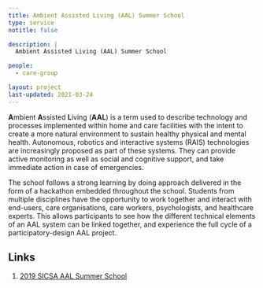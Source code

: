```yaml
---
title: Ambient Assisted Living (AAL) Summer School
type: service
notitle: false

description: |
  Ambient Assisted Living (AAL) Summer School

people:
  - care-group

layout: project
last-updated: 2021-03-24
---
```


<!--<img style="padding-top:5pt;" src="https://care.hw.ac.uk/img/ralt.png" height="60pt"> -->


<p><b>A</b>mbient <b>A</b>ssisted <b>L</b>iving (<b>AAL</b>) is a term used to describe technology and processes implemented within home and care facilities with the intent to create a more natural environment to sustain healthy physical and mental health. Autonomous, robotics and interactive systems (RAIS) technologies are increasingly proposed as part of these systems. They can provide active monitoring as well as social and cognitive support, and take immediate action in case of emergencies.
</p>

<p>
The school follows a strong learning by doing approach delivered in the form of a hackathon embedded throughout the school. Students from multiple disciplines have the opportunity to work together and interact with end-users, care organisations, care workers, psychologists, and healthcare experts. This allows participants to see how the different technical elements of an AAL system can be linked together, and experience the full cycle of a participatory-design AAL project.
</p>


## Links

1. <a href="https://sites.google.com/site/aalsicsasummerschool">2019 SICSA AAL Summer School</a>